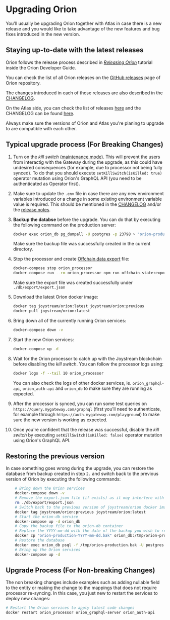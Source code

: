 # Upgrading Orion

You'll usually be upgrading Orion together with Atlas in case there is a new release and you would like to take advantage of the new features and bug fixes introduced in the new version.

## Staying up-to-date with the latest releases

Orion follows the release process described in _[Releasing Orion](../../developer-guide/tutorials/releasing.md)_ tutorial inside the Orion Developer Guide.

You can check the list of all Orion releases on the [GitHub releases](https://github.com/Joystream/orion/releases) page of Orion repository.

The changes introduced in each of those releases are also described in the [CHANGELOG](../../../CHANGELOG.md).

On the Atlas side, you can check the list of releases [here](https://github.com/Joystream/atlas/releases) and the CHANGELOG can be found [here](https://github.com/Joystream/atlas/blob/master/CHANGELOG.md).

Always make sure the versions of Orion and Atlas you're planing to upgrade to are compatible with each other.

## Typical upgrade process (For Breaking Changes)

1. Turn on the _kill switch_ ([maintenance mode](./maintenance-mode.md)). This will prevent the users from interactig with the Gateway during the upgrade, as this could have undesired consequences (for example, due to processor not being fully synced). To do that you should execute `setKillSwitch(isKilled: true)` operator mutation using Orion's GraphQL API (you need to be authenticated as Operator first).

1. Make sure to update the `.env` file in case there are any new environment variables introduced or a change in some existing environment variable value is required. This should be mentioned in the [CHANGELOG](../../../CHANGELOG.md) and/or the [release notes](https://github.com/Joystream/orion/releases).

1. **Backup the databse** before the upgrade. You can do that by executing the following command on the production server:
    ```bash
    docker exec orion_db pg_dumpall -U postgres -p 23798 > "orion-production-$(date '+%Y-%m-%d').bak"
    ```
    Make sure the backup file was successfully created in the current directory.
1. Stop the processor and create [Offchain data export](../../developer-guide/tutorials/preserving-offchain-state.md) file:
    ```bash
    docker-compose stop orion_processor
    docker-compose run --rm orion_processor npm run offchain-state:export
    ```
    Make sure the export file was created successfully under `./db/export/export.json`
1. Download the latest Orion docker image:
    ```bash
    docker tag joystream/orion:latest joystream/orion:previous
    docker pull joystream/orion:latest
    ```
1. Bring down all of the currently running Orion services:
    ```bash
    docker-compose down -v
    ```
1. Start the new Orion services:
    ```bash
    docker-compose up -d
    ```
1. Wait for the Orion processor to catch up with the Joystream blockchain before disabling the _kill switch_. You can follow the processor logs using:
    ```bash
    docker logs -f --tail 10 orion_processor
    ```
    You can also check the logs of other docker services, ie. `orion_graphql-api`, `orion_auth-api` and `orion_db` to make sure they are running as expected.
1. After the processor is synced, you can run some test queries on `https://query.mygateway.com/graphql` (first you'll need to authenticate, for example through `https://auth.mygateway.com/playground`) to make sure the new version is working as expected.
1. Once you're confident that the release was successful, disable the _kill switch_ by executing `setKillSwitch(isKilled: false)` operator mutation using Orion's GraphQL API.

## Restoring the previous version

In case something goes wrong during the upgrade, you can restore the database from backup created in step `2.` and switch back to the previous version of Orion by executing the following commands:
```bash
    # Bring down the Orion services
    docker-compose down -v
    # Remove the export.json file (if exists) as it may interfere with the restore process
    rm ./db/export/export.json
    # Switch back to the previous version of joystream/orion docker image
    docker tag joystream/orion:previous joystream/orion:latest
    # Start the orion-db service
    docker-compose up -d orion_db
    # Copy the backup file to the orion-db container
    # Replace the YYYY-mm-dd with the date of the backup you wish to restore
    docker cp "orion-production-YYYY-mm-dd.bak" orion_db:/tmp/orion-production.bak
    # Restore the database
    docker exec orion_db psql -f /tmp/orion-production.bak -U postgres -p 23798 postgres
    # Bring up the Orion services
    docker-compose up -d
```


## Upgrade Process (For Non-breaking Changes)

The non breaking changes include examples such as adding nullable field to the entity or making the change to the mappings that does not require processor re-syncing. In this case, you just new to restart the services to deploy new changes:

```bash
# Restart the Orion services to apply latest code changes
docker restart orion_processor orion_graphql-server orion_auth-api
```
